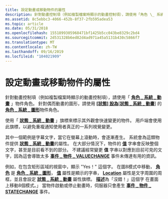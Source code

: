```yaml
---
title: 設定動畫或移動物件的屬性
description: 針對動畫控制項（例如複製檔案時顯示的動畫控制項），請使用「角色 \_ 系統 \_ 動畫」物件角色。
ms.assetid: 8c5ebbc3-4066-452b-8f37-2fb595adea53
ms.topic: article
ms.date: 05/31/2018
ms.openlocfilehash: 1551899305968471bf1425b5cc043be8329c2bd4
ms.sourcegitcommit: 2d531328b6ed82d4ad971a45a5131b430c5866f7
ms.translationtype: MT
ms.contentlocale: zh-TW
ms.lasthandoff: 09/16/2019
ms.locfileid: "104021909"
---
```

# <a name="setting-properties-for-animated-or-moving-objects"></a>設定動畫或移動物件的屬性

針對動畫控制項（例如複製檔案時顯示的動畫控制項），請使用「 [**角色 \_ 系統 \_ 動畫**](object-roles.md) 」物件角色。 針對偶而動畫的圖形，請使用 [**[狀態] 設為**](state-property.md)[[**狀態 \_ 系統 \_ 動畫**](object-state-constants.md)] 的 [**角色 \_ 系統 \_ 圖形**](object-roles.md)物件角色。

使用「 [**狀態 \_ 系統 \_ 動畫**](object-state-constants.md) 」旗標來標示其外觀會快速變更的物件。 用戶端會使用此旗標，以避免重複通知使用者真正的一系列視覺變更。

其中一個範例是字幕文字，當它在螢幕上滾動時，會逐漸產生。 系統會為這類物件提供 [**狀態 \_ 系統 \_ 動畫**](object-state-constants.md)的屬性。 在大部分情況下，物件的 [**值**](value-property.md) 字串會反映整個文字，甚至是目前看不到的部分。 不建議經常變更 **值** 字串以對應到目前可見的文字，因為這會導致太多 [**事件 \_ 物件 \_ VALUECHANGE**](event-constants.md) 事件未傳達有用的資訊。

例如，在包含矩形區域的視窗中，顯示 "Yes！" 這個字。 在圖8模式中移動， [**角色**](role-property.md) 是 [**角色 \_ 系統 \_ 圖形**](object-roles.md)， [**值**](value-property.md) 屬性是顯示的字串， [**Location**](/windows/desktop/api/Oleacc/nf-oleacc-iaccessible-acclocation) 屬性是文字周圍的周框，並且會設定 [**狀態 \_ 系統 \_ 動畫**](object-state-constants.md) 屬性旗標。 [**描述**](description-property.md)為「沒錯！」這個字 在畫面上移動8個模式。」 當物件啟動或停止動畫時，伺服器只會產生 [**事件 \_ 物件 \_ STATECHANGE**](event-constants.md) 事件。

 

 




